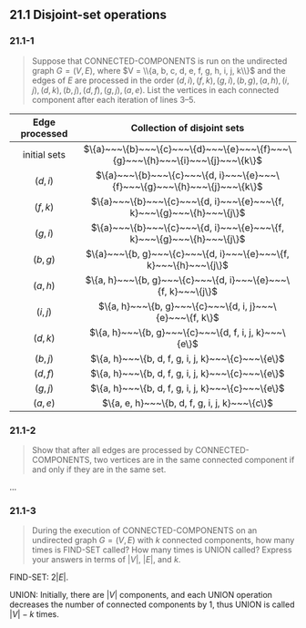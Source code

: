 ## 21.1 Disjoint-set operations

### 21.1-1

> Suppose that CONNECTED-COMPONENTS is run on the undirected graph $G = (V, E)$, where $V = \\{a, b, c, d, e, f, g, h, i, j, k\\}$ and the edges of $E$ are processed in the order $(d, i), (f, k), (g, i), (b, g), (a, h), (i, j), (d, k), (b, j), (d, f), (g, j), (a, e)$. List the vertices in each connected component after each iteration of lines 3–5.

| Edge processed | Collection of disjoint sets |
|:--------------:|:---------------------------:|
|  initial sets  | $\\{a\}\~\~\~\\{b\}\~\~\~\\{c\}\~\~\~\\{d\}\~\~\~\\{e\}\~\~\~\\{f\}\~\~\~\\{g\}\~\~\~\\{h\}\~\~\~\\{i\}\~\~\~\\{j\}\~\~\~\\{k\\}$ |
| $(d, i)$ | $\\{a\}\~\~\~\\{b\}\~\~\~\\{c\}\~\~\~\\{d, i\}\~\~\~\\{e\}\~\~\~\\{f\}\~\~\~\\{g\}\~\~\~\\{h\}\~\~\~\\{j\}\~\~\~\\{k\\}$ |
| $(f, k)$ | $\\{a\}\~\~\~\\{b\}\~\~\~\\{c\}\~\~\~\\{d, i\}\~\~\~\\{e\}\~\~\~\\{f, k\}\~\~\~\\{g\}\~\~\~\\{h\}\~\~\~\\{j\\}$ |
| $(g, i)$ | $\\{a\}\~\~\~\\{b\}\~\~\~\\{c\}\~\~\~\\{d, i\}\~\~\~\\{e\}\~\~\~\\{f, k\}\~\~\~\\{g\}\~\~\~\\{h\}\~\~\~\\{j\\}$ |
| $(b, g)$ | $\\{a\}\~\~\~\\{b, g\}\~\~\~\\{c\}\~\~\~\\{d, i\}\~\~\~\\{e\}\~\~\~\\{f, k\}\~\~\~\\{h\}\~\~\~\\{j\\}$ |
| $(a, h)$ | $\\{a, h\}\~\~\~\\{b, g\}\~\~\~\\{c\}\~\~\~\\{d, i\}\~\~\~\\{e\}\~\~\~\\{f, k\}\~\~\~\\{j\\}$ |
| $(i, j)$ | $\\{a, h\}\~\~\~\\{b, g\}\~\~\~\\{c\}\~\~\~\\{d, i, j\}\~\~\~\\{e\}\~\~\~\\{f, k\\}$ |
| $(d, k)$ | $\\{a, h\}\~\~\~\\{b, g\}\~\~\~\\{c\}\~\~\~\\{d, f, i, j, k\}\~\~\~\\{e\\}$ |
| $(b, j)$ | $\\{a, h\}\~\~\~\\{b, d, f, g, i, j, k\}\~\~\~\\{c\}\~\~\~\\{e\\}$ |
| $(d, f)$ | $\\{a, h\}\~\~\~\\{b, d, f, g, i, j, k\}\~\~\~\\{c\}\~\~\~\\{e\\}$ |
| $(g, j)$ | $\\{a, h\}\~\~\~\\{b, d, f, g, i, j, k\}\~\~\~\\{c\}\~\~\~\\{e\\}$ |
| $(a, e)$ | $\\{a, e, h\}\~\~\~\\{b, d, f, g, i, j, k\}\~\~\~\\{c\\}$ |

### 21.1-2

> Show that after all edges are processed by CONNECTED-COMPONENTS, two vertices are in the same connected component if and only if they are in the same set.

$\dots$

### 21.1-3

> During the execution of CONNECTED-COMPONENTS on an undirected graph $G = (V, E)$ with $k$ connected components, how many times is FIND-SET called? How many times is UNION called? Express your answers in terms of $|V|$, $|E|$, and $k$.

FIND-SET: $2|E|$.

UNION: Initially, there are $|V|$ components, and each UNION operation decreases the number of connected components by 1, thus UNION is called $|V| - k$ times.
